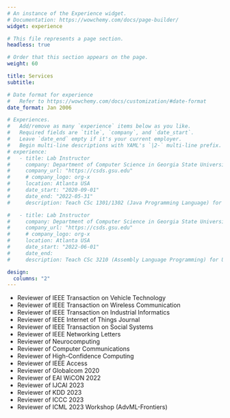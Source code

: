 ```yaml
---
# An instance of the Experience widget.
# Documentation: https://wowchemy.com/docs/page-builder/
widget: experience

# This file represents a page section.
headless: true

# Order that this section appears on the page.
weight: 60

title: Services
subtitle:

# Date format for experience
#   Refer to https://wowchemy.com/docs/customization/#date-format
date_format: Jan 2006

# Experiences.
#   Add/remove as many `experience` items below as you like.
#   Required fields are `title`, `company`, and `date_start`.
#   Leave `date_end` empty if it's your current employer.
#   Begin multi-line descriptions with YAML's `|2-` multi-line prefix.
# experience:
#   - title: Lab Instructor
#     company: Department of Computer Science in Georgia State University (GSU)
#     company_url: "https://csds.gsu.edu"
#     # company_logo: org-x
#     location: Atlanta USA
#     date_start: "2020-09-01"
#     date_end: "2022-05-31"
#     description: Teach CSc 1301/1302 (Java Programming Language) for Undergraduate Students.

#   - title: Lab Instructor
#     company: Department of Computer Science in Georgia State University (GSU)
#     company_url: "https://csds.gsu.edu"
#     # company_logo: org-x
#     location: Atlanta USA
#     date_start: "2022-06-01"
#     date_end:
#     description: Teach CSc 3210 (Assembly Language Programming) for Undergraduate Students.

design:
  columns: "2"
---
```


- Reviewer of IEEE Transaction on Vehicle Technology
- Reviewer of IEEE Transaction on Wireless Communication
- Reviewer of IEEE Transaction on Industrial Informatics
- Reviewer of IEEE Internet of Things Journal
- Reviewer of IEEE Transaction on Social Systems
- Reviewer of IEEE Networking Letters
- Reviewer of Neurocomputing
- Reviewer of Computer Communications
- Reviewer of High-Confidence Computing
- Reviewer of IEEE Access
- Reviewer of Globalcom 2020
- Reviewer of EAI WiCON 2022
- Reviewer of IJCAI 2023
- Reviewer of KDD 2023
- Reviewer of ICCC 2023
- Reviewer of ICML 2023 Workshop (AdvML-Frontiers)
